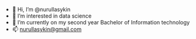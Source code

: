 - 👋 Hi, I’m @nurullasykin
- 👀 I’m interested in data science 
- 🌱 I’m currently on my second year Bachelor of Information technology 
- 📫 nurullasykin@gmail.com

<!---
nurullasykin/nurullasykin is a ✨ special ✨ repository because its `README.md` (this file) appears on your GitHub profile.
You can click the Preview link to take a look at your changes.
--->
